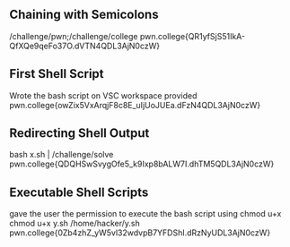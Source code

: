 ## Chaining with Semicolons
  /challenge/pwn;/challenge/college
  pwn.college{QR1yfSjS51IkA-QfXQe9qeFo37O.dVTN4QDL3AjN0czW}

## First Shell Script
  Wrote the bash script on VSC workspace provided
  pwn.college{owZix5VxArqjF8c8E_uIjUoJUEa.dFzN4QDL3AjN0czW}

## Redirecting Shell Output
  bash x.sh | /challenge/solve
  pwn.college{QDQHSwSvygOfe5_k9Ixp8bALW7I.dhTM5QDL3AjN0czW}

## Executable Shell Scripts
  gave the user the permission to execute the bash script using chmod u+x
   chmod u+x y.sh
   /home/hacker/y.sh
   pwn.college{0Zb4zhZ_yW5vl32wdvpB7YFDShI.dRzNyUDL3AjN0czW}
  
